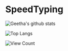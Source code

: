 # SpeedTyping

![Geetha's github stats](https://github-readme-stats.vercel.app/api?username=gvemulapalli&show_icons=true&theme=radical)

![Top Langs](https://github-readme-stats.vercel.app/api/top-langs/?username=gvemulapalli33&layout=compact)

![View Count](https://komarev.com/ghpvc/?username=gvemulapalli33)






